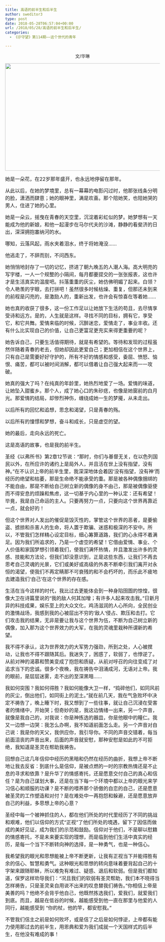 ```yaml
---
title: 高语的前半生和后半生
author: sweditor3
type: post
date: 2018-05-28T06:57:04+00:00
url: /2018/05/28/高语的前半生和后半生/
categories:
  - 《＠守望》第114期——这个世代的青年

---
```

<p style="text-align: center;">
  文/华琳
</p>

<img class="aligncenter  wp-image-16974" src="http://t5.shwchurch.org/wp-content/uploads/2018/05/话剧剧照-5.jpg" alt="" width="518" height="349" />

<span style="font-size: 12pt;">她是一朵花，在22岁那年盛开，也永远地停留在那年。</span>

<span style="font-size: 12pt;">从此以后，在她的梦境里，总有一幕幕的电影闪过时，他那张线条分明的脸，潇洒而肆意；她的眼神里，满是欢喜。那个陪她笑，也陪她哭的男人，住进了她的心里。</span>

<span style="font-size: 12pt;">她是一朵云，摇曳在青春的天空里，沉淀着彩虹似的梦。她梦想有一天能成为他的新娘，和他一起漫步在马尔代夫的沙滩，静静的看斐济的日出，深深拥抱塞纳河的水。</span>

<span style="font-size: 12pt;">哪知，云落风起，雨水夹着泪水，终于将她淹没&#8230;&#8230;</span>

<span style="font-size: 12pt;">他逃走了，不辞而别，不问西东。</span>

<span style="font-size: 12pt;">她悄悄地封存了一切的记忆，挤进了朝九晚五的人潮人海。高大明亮的写字楼，一人一个规整的小隔间，每月都要提交的一张张报表，这也许才是生活真实的温度吧。抖落重重的灰尘，她仿佛明媚了起来。白领？令人艳羡的字眼，去打拼吧！虽然很多时候枯燥、重复，但那还未到来的前程是闪亮的，是激励人的，重新出发，也许会有惊喜在等着她&#8230;&#8230;</span>

<span style="font-size: 12pt;">她也真的收获了很多，这一份工作足以让她放下生活的苟且，去尽情享受诗和远方。是的，人生就是这样。寻找不同的目标，拥有它，享受它，和它共舞。爱情来临的时候，沉醉迷恋，爱情走了，事业丰收。还有什么比实现自己的价值，让自己更富足更充实来得更重要的呢？</span>

<span style="font-size: 12pt;">她告诉自己，只要生活值得期待，就是有希望的。等待和发现的过程虽然伴随着青春的老去，但她却因此更爱自己；更加相信在这个世界上，只有自己是需要好好守护的，所有不好的情感和感受，委屈、愤怒、恼恨、痛苦，都可以被时间消解，都可以借着让自己强大起来而一一攻破。</span>

<span style="font-size: 12pt;">她真的强大了吗？在纯真的年龄里，她热烈地爱了一场。爱情的味道，让她坠入甜蜜乡。那个人，成了她心口的朱砂痣，也像是她窗前的白月光。那爱情的结局，却惨烈神伤，缠绕成她一生的梦魇，从未走出。</span>

<span style="font-size: 12pt;">以后所有的回忆和追想，思念和渴望，只是青春的殇。</span>

<span style="font-size: 12pt;">以后所有的憧憬和梦想，奋斗和成长，只是虚空的望。</span>

<span style="font-size: 12pt;">她的最后，走向永远的死亡。</span>

<span style="font-size: 12pt;">这是高语的故事，也是我的前半生。</span>

<span style="font-size: 12pt;">圣经《以弗所书》第2章12节说：“那时，你们与基督无关，在以色列国民以外，在所应许的诸约上是局外人，并且活在世上没有指望，没有神。”在不认识上帝的前半生里，我深深地体会着因‘没有指望，没有神’而经历的绝望和枯萎，那是生命绝不能承受的重。那是被各种偶像捆绑的不能自由，那是不断给自己树立新的偶像的身不由己，那是被偶像驱使而不得安息的烦躁和焦虑，这一切基于内心里的一种认定：还有希望！毕竟，我是自己命运的主人。只要再努力一点，只要向这个世界再靠近一点，就会好的！</span>

<span style="font-size: 12pt;">但这个世界对人发出的催促是毁灭性的，掌管这个世界的恶者，是要偷盗、掳掠和杀害人的生命，将人置于欺骗、迷惑和极深的不安中。所以，不管我们怎样精心设定目标，细心筹算道路，我们的心永得不着满足。因为我们所追求的，乃是一个虚空的希望！它借由爱情、事业、个人价值和家国梦想引领着我们，使我们满怀热情，并且激发出许多的灵感、技能和方法论，但我们却没意识到，正是这些东西，让我们不再去思考自己灵魂的光景，它们或美好或高级的外表不断牵引我们离开对永恒的渴望，使我们不再定睛那不可衰残的和不会朽坏的，而乐此不疲地去建造我们‘自己’在这个世界的存在感。</span>

<span style="font-size: 12pt;">生活在当今这样的时代，我比过去更能体会到一种身陷囹圄的惊惶，很像大卫在诗篇里说的“我的敌人何其加增；有许多人起来攻击我。”日新月异的科技成果，娱乐至上的大众文化，鸡汤滋润的人心所向，全民创业的激情战场，我感到我的心被层出不穷的‘敌人’侵占、欺压和击打。它们攻击我的结果，无非是要让我与这个世界为伍，不断为自己树立新的偶像，加入那为这个世界效力的大军，在我的灵魂里栽种所谓新的希望。</span>

<span style="font-size: 12pt;">我不得不承认，这为世界效力的大军势力强劲，所到之处，人心被搅动，让我也不得不跟随其后。我迷失了，困惑了，软弱了，也悖逆了。从前对神的渴慕和赞美变成了抱怨和质疑，从前对呼召的向往变成了对追求当下的忠诚。很多个夜晚，我在祷告中泪涌成河，无语对上帝。我的眼前，是层层迷雾，走不出的至深黑暗……</span>

<span style="font-size: 12pt;">我如何突围？我如何得胜？我如何能像大卫一样，“捣碎他们，如同风前的灰尘，倒出他们，如同街上的泥土。”就在前几天，我在气急败坏中决定不祷告了，晚上睡下时，我又想到了一些往事，就让自己沉浸在受害者的情绪中，开始哭；但奇妙的是，我这边情绪一出来，另一个声音，就像是我自己的，对我说：你是神拣选的器皿，你是他眼中的瞳仁。我又一边想一边哭：我怎么办啊，我不知道前面怎么走。另一个声音对自己说：我是你的天父，我供应你，我引导你。不同的声音交错着，每当前面沮丧的声音出来，后面的声音就安慰，那种安慰是如此的不可拒绝，我知道是圣灵在帮助我祷告。</span>

<span style="font-size: 12pt;">回想自己这几年信仰中经历的黑暗和仍然在经历的曲折，我想上帝不断地让我去反省：到底什么是信仰，是被点燃的一时的宗教热情还是不止息的寻求和依靠？是升华了的情感寄托，还是愿意交付自己的真心和信任？是为自己谋划大事，还是在当下每一个环境中都以上帝的眼光来学习信心和顺服的功课？是不断的喂养那个骄傲的自恋的自己，还是愿意被圣灵的工作塑造和对付？是在难处中一再抱怨和躲避，还是愿意放弃自己的利益，多思想上帝的心意？</span>

<span style="font-size: 12pt;">圣经中每一个被神抓住的人，都在他们所处的时代里经历了不同的挑战和艰难，他们以信仰的方式“正视”了他们所处的境遇，留下了因信而做成的美好见证，成为我们的示范和鼓励。信仰对于他们，不是聊以慰籍的情感寄托，不是未来要实现的理想，而是临到他们生活中真实的经历，是每一个当下不断转向神的选择，是一种勇气，也是一种信心。</span>

<span style="font-size: 12pt;">我希望我的眼光和思想能被上帝不断更新，让我有正视当下并能得胜有余的信心、智慧和勇气。这种眼光和思想的转向意味着要背起自己的十字架来跟随耶稣，所以难免有难过、疑惑、退后和软弱。但是我们都知道，保罗这样劝导我们：“况且我们的软弱有圣灵帮助，我们本不晓得当怎样祷告，只是圣灵亲自用说不出来的叹息替我们祷告。”你相信上帝是美善的吗？他绝不会背乎他自己，他既然拣选我们，爱我们，就爱我们到底。而且，越是在低谷的时候，越能感受到他一直在那里与他爱的人同行，越能感受到 “你的杖，他的竿，都安慰我。”</span>

<span style="font-size: 12pt;">不管我们信主之前是如何败坏，或是信了之后是如何悖逆，上帝都有能力使用那过去的前半生，用恩典和爱为我们成就一个天国样式的后半生，在他没有难成的事！</span>